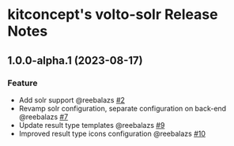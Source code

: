 # kitconcept's volto-solr Release Notes

<!-- You should *NOT* be adding new change log entries to this file.
     You should create a file in the news directory instead.
     For helpful instructions, please see:
     https://6.docs.plone.org/volto/developer-guidelines/contributing.html#create-a-pull-request
-->

<!-- towncrier release notes start -->

## 1.0.0-alpha.1 (2023-08-17)

### Feature

- Add solr support @reebalazs [#2](https://github.com/kitconcept/volto-solr/pull/2)
- Revamp solr configuration, separate configuration on back-end @reebalazs [#7](https://github.com/kitconcept/volto-solr/pull/7)
- Update result type templates @reebalazs [#9](https://github.com/kitconcept/volto-solr/pull/9)
- Improved result type icons configuration @reebalazs [#10](https://github.com/kitconcept/volto-solr/pull/10)
